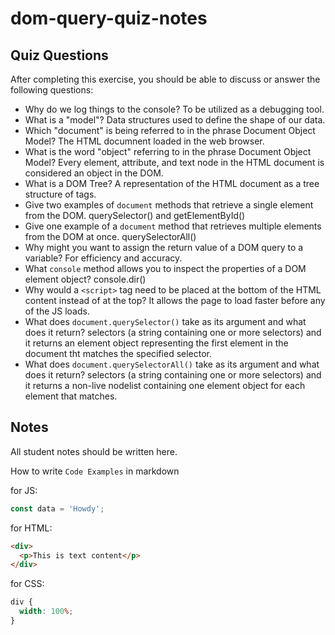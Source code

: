 # dom-query-quiz-notes

## Quiz Questions

After completing this exercise, you should be able to discuss or answer the following questions:

- Why do we log things to the console?
  To be utilized as a debugging tool.
- What is a "model"?
  Data structures used to define the shape of our data.
- Which "document" is being referred to in the phrase Document Object Model?
  The HTML documnent loaded in the web browser.
- What is the word "object" referring to in the phrase Document Object Model?
  Every element, attribute, and text node in the HTML document is considered an object in the DOM.
- What is a DOM Tree?
  A representation of the HTML document as a tree structure of tags.
- Give two examples of `document` methods that retrieve a single element from the DOM.
  querySelector() and getElementById()
- Give one example of a `document` method that retrieves multiple elements from the DOM at once.
  querySelectorAll()
- Why might you want to assign the return value of a DOM query to a variable?
  For efficiency and accuracy.
- What `console` method allows you to inspect the properties of a DOM element object?
  console.dir()
- Why would a `<script>` tag need to be placed at the bottom of the HTML content instead of at the top?
  It allows the page to load faster before any of the JS loads.
- What does `document.querySelector()` take as its argument and what does it return?
  selectors (a string containing one or more selectors) and it returns an element object representing the first element in the document tht matches the specified selector.
- What does `document.querySelectorAll()` take as its argument and what does it return?
  selectors (a string containing one or more selectors) and it returns a non-live nodelist containing one element object for each element that matches.

## Notes

All student notes should be written here.

How to write `Code Examples` in markdown

for JS:

```javascript
const data = 'Howdy';
```

for HTML:

```html
<div>
  <p>This is text content</p>
</div>
```

for CSS:

```css
div {
  width: 100%;
}
```
